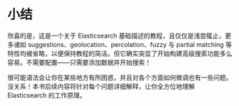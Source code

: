 # 小结

欣喜的是，这是一个关于 Elasticsearch 基础描述的教程，且仅仅是浅尝辄止，更多诸如 suggestions、geolocation、percolation、fuzzy 与 partial matching 等特性均被省略，以便保持教程的简洁。但它确实突显了开始构建高级搜索功能多么容易。不需要配置——只需要添加数据并开始搜索！

很可能语法会让你在某些地方有所困惑，并且对各个方面如何微调也有一些问题。没关系！本书后续内容将针对每个问题详细解释，让你全方位地理解 Elasticsearch 的工作原理。
